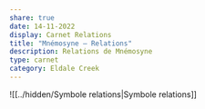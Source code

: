 ```yaml
---
share: true
date: 14-11-2022
display: Carnet Relations
title: "Mnémosyne — Relations"
description: Relations de Mnémosyne
type: carnet
category: Eldale Creek
---
```


![[../hidden/Symbole relations|Symbole relations]]


